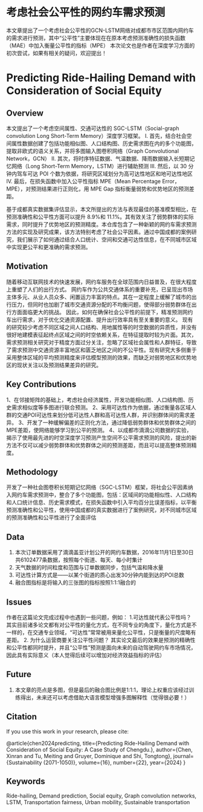 # 考虑社会公平性的网约车需求预测
本文章提出了一个考虑社会公平性的GCN-LSTM网络对成都市市区范围内网约车的需求进行预测，其中“公平性”主要体现在在原本考虑预测准确性的损失函数（MAE）中加入衡量公平性的指标（MPE）
本次论文也是作者在深度学习方面的初次尝试，如果有相关的疑问，欢迎提出！

# Predicting Ride-Hailing Demand with Consideration of Social Equity

## Overview
本文提出了一个考虑空间属性、交通可达性的 SGC-LSTM（Social-graph convolution Long Short-Term Memory）深度学习框架。
I. 首先，结合社会空间属性数据创建了包括功能相似图、人口结构图、历史需求图在内的多个功能图，提取非欧式的语义关系，并将多图输入图卷积网络（Graph Convolutional Network，GCN）
II. 其次，将时序特征数据、气温数据、降雨数据输入长短期记忆网络（Long Short-Term Memory，LSTM）进行辅助预测
III. 然后，以 30 分钟内驾车可达 POI 个数为依据，将研究区域划分为高可达性地区和地可达性地区
IV. 最后，在损失函数中加入公平性指标 MPE（Mean Percentage Error，MPE），对预测结果进行正则化，用 MPE Gap 指标衡量弱势和优势地区的预测差距。

基于成都真实数据集评估显示，本文所提出的方法与表现最佳的基准模型相比，在预测准确性和公平性方面可以提升 8.9%和 11.1%。其有效关注了弱势群体的实际需求，同时提升了优势地区的预测精度。本仓库包含了一种新颖的网约车需求预测方法的实现及研究成果，该方法特别考虑了社会公平因素。通过中国成都的案例研究，我们展示了如何通过结合人口统计、空间和交通可达性信息，在不同城市区域中实现更公平和更准确的需求预测。

## Motivation

随着移动互联网技术的快速发展，网约车服务在全球范围内日益普及，在很大程度上重塑了人们的出行方式。
网约车作为公共交通体系的重要补充，已呈现出市场主体多元、从业人员众多、闲置运力丰富的特点。其在一定程度上缓解了城市的出行压力，但同时也加剧了城市交通资源分配的不均衡问题，使得部分弱势群体在出行方面面临更大的挑战。
因此，如何在确保社会公平性的前提下，精准预测网约车出行需求，对于优化交通资源配置、提升出行效率具有至关重要的意义。
现有的研究较少考虑不同区域之间人口结构、用地属性等的时空数据的异质性，并没有很好地建模表征起终点区域之间的时空依赖关系，在特征提取时较为片面。其次，需求预测相关研究对于精度方面过分关注，忽略了区域社会属性和人群特征，导致了需求预测中交通资源丰富地区和匮乏地区之间的不公平性。现有研究大多侧重于采用整体区域的平均预测精度来评估模型预测的效果，而缺乏对弱势地区和优势地区的现状关注以及预测结果差异的研究。

## Key Contributions
1、在邻接矩阵的基础上，考虑社会经济属性，开发功能相似图、人口结构图、历史需求相似度等多图进行联合预测。
2、采用可达性作为依据，通过衡量各区域人群的交通POI可达性来划分低可达性人群和高可达性人群，并识别群体间的需求差异。
3、开发了一种缓解偏差的正则化方法，通过降低弱势群体和优势群体之间的MPE差距，使网络能够学习到公平的预测。
4、以成都市滴滴公司数据的实验，揭示了使用最先进的时空深度学习预测产生空间不公平需求预测的风险，提出的新方法不仅可以减少弱势群体和优势群体之间的预测差距，而且可以提高整体预测精度。

## Methodology

开发了一种社会图卷积长短期记忆网络（SGC-LSTM）框架，将社会公平因素纳入网约车需求预测中，整合了多个功能图，包括：区域间的功能相似性、人口结构和人口统计信息、历史需求模式，在损失函数中引入平均百分比误差指标，以平衡预测准确性和公平性，使用中国成都的真实数据进行了案例研究，对不同城市区域的预测准确性和公平性进行了全面评估

## Data
1. 本次订单数据采用了滴滴盖亚计划公开的网约车数据，2016年11月1日至30日共6102477条数据，按照每个街道、每天、每小时集计
2. 天气数据的时间粒度和范围与订单数据同步，包括气温和降水量
3. 可达性计算方式是——以某个街道的质心出发30分钟内能到达的POI总数
4. 融合图指标是将输入的三张图的指标按照1:1:1融合的

## Issues
作者在这篇论文完成过程中也遇到一些问题，例如：
1.可达性就代表公平性吗？
其实目前诸多论文都有对公平性的量化方式，在不同专业的角度下，量化方式是不一样的，在交通专业领域，“可达性”常常被用来量化公平性，只是衡量的尺度略有差距。
2. 为什么运营商要关注公平性问题？
其实论文最后的效果是预测的精确性和公平性都同时提升，并且“公平性”预测是面向未来的自动驾驶网约车市场情况，因此具有实际意义（本人觉得后续可以增加对经济效益指标的评估）

## Future
1. 本文章的亮点是多图，但是最后的融合图比例是1:1:1，理论上权重应该经过训练得出，未来还可以考虑借助大语言模型增强多图解释性（觉得很必要！）
   

## Citation

If you use this work in your research, please cite:

@article{chen2024predicting,
  title={Predicting Ride-Hailing Demand with Consideration of Social Equity: A Case Study of Chengdu.},
  author={Chen, Xinran and Tu, Meiting and Gruyer, Dominique and Shi, Tongtong},
  journal={Sustainability (2071-1050)},
  volume={16},
  number={22},
  year={2024}
}

## Keywords

Ride-hailing, Demand prediction, Social equity, Graph convolution networks, LSTM, Transportation fairness, Urban mobility, Sustainable transportation

